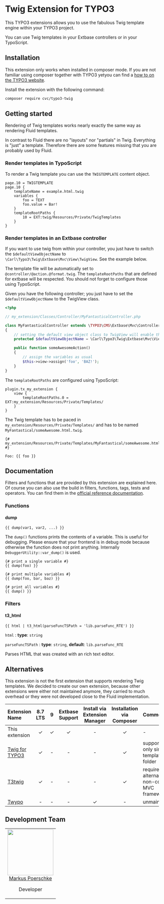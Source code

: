 # Twig Extension for TYPO3

This TYPO3 extensions allows you to use the fabulous Twig template engine within your TYPO3 project.

You can use Twig templates in your Extbase controllers or in your TypoScript.

## Installation

This extension only works when installed in composer mode. If you are not familiar using composer together with TYPO3
yetyou can find a [how to on the TYPO3 website](https://composer.typo3.org/).

Install the extension with the following command:

```bash
composer require cvc/typo3-twig
```

## Getting started

Rendering of Twig templates works nearly exactly the same way as rendering Fluid templates.

In contrast to Fluid there are no "layouts" nor "partials" in Twig. Everything is "just" a template. Therefore there
are some features missing that you are probably used by Fluid.

### Render templates in TypoScript

To render a Twig template you can use the `TWIGTEMPLATE` content object.

```typo3_typoscript
page.10 = TWIGTEMPLATE
page.10 {
    templateName = example.html.twig
    variables {
        foo = TEXT
        foo.value = Bar!
    }
    templateRootPaths {
        10 = EXT:twig/Resources/Private/TwigTemplates
    }
}
```

### Render templates in an Extbase controller

If you want to use twig from within your controller, you just have to switch the `$defaultViewObjectName` to
`\Carl\Typo3\Twig\Extbase\Mvc\View\TwigView`. See the example below.

The template file will be automatically set to `@controller/@action.@format.twig`.
The `templateRootPaths` that are defined for extbase will be respected.
You should not forget to configure those using TypoScript.

Given you have the following controller; you just have to set the `$defaultViewObjectName` to the TwigView class.

```php
<?php

// my_extension/Classes/Controller/MyFantasticalController.php

class MyFantasticalController extends \TYPO3\CMS\Extbase\Mvc\Controller\ActionController
{
    // setting the default view object class to TwigView will enable the Twig templates
    protected $defaultViewObjectName = \Carl\Typo3\Twig\Extbase\Mvc\View\TwigView::class;

    public function someAwesomeAction()
    {
        // assign the variables as usual
        $this->view->assign('foo', 'BAZ!');
    }
}
```

The `templateRootPaths` are configured using TypoScript:

```typo3_typoscript
plugin.tx_my_extension {
    view {
        templateRootPaths.0 = EXT:my_extension/Resources/Private/Templates/
    }
}
```

The Twig template has to be paced in `my_extension/Resources/Private/Templates/`
and has to be named `MyFantastical/someAwesome.html.twig`.

```twig
{# my_extension/Resources/Private/Templates/MyFantastical/someAwesome.html.twig #}

Foo: {{ foo }}
```

## Documentation

Filters and functions that are provided by this extension are explained here.
Of course you can also use the build in filters, functions, tags, tests and operators.
You can find them in the [official reference documentation](https://twig.symfony.com/doc/2.x/#reference).

### Functions

#### dump

```twig
{{ dump(var1, var2, ...) }}
```

The `dump()` functions prints the contents of a variable. This is useful for debugging. Please ensure that your frontend
is in debug mode because otherwise the function does not print anything. Internally `DebuggerUtility::var_dump()` is used.

```twig
{# print a single variable #}
{{ dump(foo) }}

{# print multiple variables #}
{{ dump(foo, bar, baz) }}

{# print all variables #}
{{ dump() }}
```

### Filters

#### t3_html

```twig
{{ html | t3_html(parseFuncTSPath = 'lib.parseFunc_RTE') }}
```

`html`
: **type**: `string`

`parseFuncTSPath`
: **type**: `string`, **default**: `lib.parseFunc_RTE`

Parses HTML that was created with an rich text editor.

## Alternatives

This extension is not the first extension that supports rendering Twig templates. We decided to create our own
extension, because other extensions were either not maintained anymore, they carried to much overhead or they were not
developed close to the Fluid implementation.

| Extension Name                                                           | 8.7 LTS | 9 | Extbase Support | Install via Extension Manager | Installation via Composer | Comment                                     |
|:-------------------------------------------------------------------------|:-------:|:-:|:---------------:|:-----------------------------:|:-------------------------:|:--------------------------------------------|
| This extension                                                           |    ✓    | ✓ |        ✓        |               -               |             ✓             | -                                           |
| [Twig for TYPO3](https://extensions.typo3.org/extension/twig_for_typo3/) |    ✓    | - |        -        |               -               |             ✓             | supports only single template folder        |
| [T3twig](https://extensions.typo3.org/extension/t3twig/)                 |    ✓    | - |        -        |               -               |             ✓             | requires alternative non-core MVC framework |
| [Twypo](https://extensions.typo3.org/extension/twypo/)                   |    -    | - |        -        |               ✓               |             -             | unmaintained                                |

## Development Team

<table>
    <tr>
        <td align="center" valign="top">
            <img width="150" height="150" src="https://github.com/markuspoerschke.png?s=150">
            <br>
            <a href="https://github.com/markuspoerschke">Markus Poerschke</a>
            <p>Developer</p>
      </td>
    </tr>
</table>
